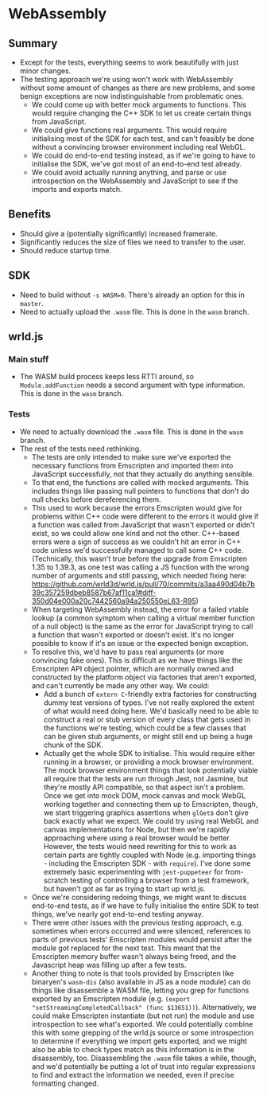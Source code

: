 # WebAssembly

## Summary
* Except for the tests, everything seems to work beautifully with just minor changes.
* The testing approach we're using won't work with WebAssembly without some amount of changes as there are new problems, and some benign exceptions are now indistinguishable from problematic ones.
  * We could come up with better mock arguments to functions. This would require changing the C++ SDK to let us create certain things from JavaScript.
  * We could give functions real arguments. This would require initialising most of the SDK for each test, and can't feasibly be done without a convincing browser environment including real WebGL.
  * We could do end-to-end testing instead, as if we're going to have to initialise the SDK, we've got most of an end-to-end test already.
  * We could avoid actually running anything, and parse or use introspection on the WebAssembly and JavaScript to see if the imports and exports match.

## Benefits
* Should give a (potentially significantly) increased framerate.
* Significantly reduces the size of files we need to transfer to the user.
* Should reduce startup time.

## SDK
* Need to build without `-s WASM=0`. There's already an option for this in `master`.
* Need to actually upload the `.wasm` file. This is done in the `wasm` branch.

## wrld.js
### Main stuff
* The WASM build process keeps less RTTI around, so `Module.addFunction` needs a second argument with type information. This is done in the `wasm` branch.

### Tests
* We need to actually download the `.wasm` file. This is done in the `wasm` branch.
* The rest of the tests need rethinking.
  * The tests are only intended to make sure we've exported the necessary functions from Emscripten and imported them into JavaScript successfully, not that they actually do anything sensible.
  * To that end, the functions are called with mocked arguments. This includes things like passing null pointers to functions that don't do null checks before dereferencing them.
  * This used to work because the errors Emscripten would give for problems within C++ code were different to the errors it would give if a function was called from JavaScript that wasn't exported or didn't exist, so we could allow one kind and not the other. C++-based errors were a sign of success as we couldn't hit an error in C++ code unless we'd successfully managed to call some C++ code. (Technically, this wasn't true before the upgrade from Emscripten 1.35 to 1.39.3, as one test was calling a JS function with the wrong number of arguments and still passing, which needed fixing here: https://github.com/wrld3d/wrld.js/pull/70/commits/a3aa490d04b7b39c357259dbeb8587b67af11ca1#diff-350d04e000a20c7442560a94a250550eL63-R95)
  * When targeting WebAssembly instead, the error for a failed vtable lookup (a common symptom when calling a virtual member function of a null object) is the same as the error for JavaScript trying to call a function that wasn't exported or doesn't exist. It's no longer possible to know if it's an issue or the expected benign exception.
  * To resolve this, we'd have to pass real arguments (or more convincing fake ones). This is difficult as we have things like the Emscripten API object pointer, which are normally owned and constructed by the platform object via factories that aren't exported, and can't currently be made any other way. We could:
    * Add a bunch of `extern C`-friendly extra factories for constructing dummy test versions of types. I've not really explored the extent of what would need doing here. We'd basically need to be able to construct a real or stub version of every class that gets used in the functions we're testing, which could be a few classes that can be given stub arguments, or might still end up being a huge chunk of the SDK.
    * Actually get the whole SDK to initialise. This would require either running in a browser, or providing a mock browser environment. The mock browser environment things that look potentially viable all require that the tests are run through Jest, not Jasmine, but they're mostly API compatible, so that aspect isn't a problem. Once we get into mock DOM, mock canvas and mock WebGL working together and connecting them up to Emscripten, though, we start triggering graphics assertions when `glGet`s don't give back exactly what we expect. We could try using real WebGL and canvas implementations for Node, but then we're rapidly approaching where using a real browser would be better. However, the tests would need rewriting for this to work as certain parts are tightly coupled with Node (e.g. importing things - including the Emscripten SDK - with `require`). I've done some extremely basic experimenting with `jest-puppeteer` for from-scratch testing of controlling a browser from a test framework, but haven't got as far as trying to start up wrld.js.
  * Once we're considering redoing things, we might want to discuss end-to-end tests, as if we have to fully initialise the entire SDK to test things, we've nearly got end-to-end testing anyway.
  * There were other issues with the previous testing approach, e.g. sometimes when errors occurred and were silenced, references to parts of previous tests' Emscripten modules would persist after the module got replaced for the next test. This meant that the Emscripten memory buffer wasn't always being freed, and the Javascript heap was filling up after a few tests.
  * Another thing to note is that tools provided by Emscripten like binaryen's `wasm-dis` (also available in JS as a node module) can do things like disassemble a WASM file, letting you grep for functions exported by an Emscripten module (e.g. `(export "setStreamingCompletedCallback" (func $13651))`). Alternatively, we could make Emscripten instantiate (but not run) the module and use introspection to see what's exported. We could potentially combine this with some grepping of the wrld.js source or some introspection to determine if everything we import gets exported, and we might also be able to check types match as this information is in the disassembly, too. Disassembling the `.wasm` file takes a while, though, and we'd potentially be putting a lot of trust into regular expressions to find and extract the information we needed, even if precise formatting changed.
